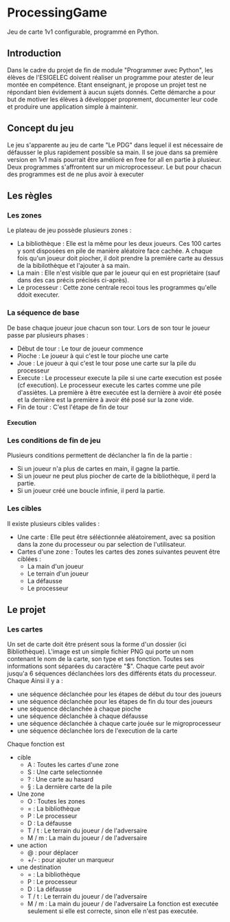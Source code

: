 # ProcessingGame

Jeu de carte 1v1 configurable, programmé en Python. 

## Introduction

Dans le cadre du projet de fin de module "Programmer avec Python", les élèves de l'ESIGELEC doivent réaliser un programme pour atester de leur montée en compétence. Etant enseignant, je propose un projet test ne répondant bien évidement à aucun sujets donnés. Cette démarche a pour but de motiver les élèves à développer proprement, documenter leur code et produire une application simple à maintenir.

## Concept du jeu
Le jeu s'apparente au jeu de carte "Le PDG" dans lequel il est nécessaire de défausser le plus rapidement possible sa main. Il se joue dans sa première version en 1v1 mais pourrait être amélioré en free for all en partie à plusieur. 
Deux programmes s'affrontent sur un microprocesseur. Le but pour chacun des programmes est de ne plus avoir à executer 

## Les règles


### Les zones
Le plateau de jeu possède plusieurs zones : 
- La bibliothèque : Elle est la même pour les deux joueurs. Ces 100 cartes y sont disposées en pile de manière aléatoire face cachée. A chaque fois qu'un joueur doit piocher, il doit prendre la première carte au dessus de la bibilothèque et l'ajouter à sa main.
- La main : Elle n'est visible que par le joueur qui en est propriétaire (sauf dans des cas précis précisés ci-après). 
- Le processeur : Cette zone centrale recoi tous les programmes qu'elle ddoit executer.


### La séquence de base

De base chaque joueur joue chacun son tour. Lors de son tour le joueur passe par plusieurs phases : 

- Début de tour : Le tour de joueur commence
- Pioche : Le joueur à qui c'est le tour pioche une carte
- Joue : Le joueur à qui c'est le tour pose une carte sur la pile du processeur
- Execute : Le processeur execute la pile si une carte execution est posée (cf execution). Le processeur execute les cartes comme une pile d'assiètes. La première à être executée est la dernière à avoir été posée et la dernière est la première à avoir été posé sur la zone vide.
- Fin de tour : C'est l'étape de fin de tour

#### Execution

#### 

### Les conditions de fin de jeu
Plusieurs conditions permettent de déclancher la fin de la partie : 
- Si un joueur n'a plus de cartes en main, il gagne la partie. 
- Si un joueur ne peut plus piocher de carte de la bibliothèque, il perd la partie.
- Si un joueur créé une boucle infinie, il perd la partie.

### Les cibles

Il existe plusieurs cibles valides : 
- Une carte : Elle peut être séléctionnée aléatoirement, avec sa position dans la zone du processeur ou par selection de l'utilisateur.
- Cartes d'une zone : Toutes les cartes des zones suivantes peuvent être ciblées :
    - La main d'un joueur
    - Le terrain d'un joueur
    - La défausse
    - Le processeur

## Le projet

### Les cartes

Un set de carte doit être présent sous la forme d'un dossier (ici Bibliothèque). L'image est un simple fichier PNG qui porte un nom contenant le nom de la carte, son type et ses fonction. Toutes ses informations sont séparées du caractère "$". Chaque carte peut avoir jusqu'a 6 séquences déclanchées lors des différents états du processeur. Chaque  Ainsi il y a :
 
- une séquence déclanchée pour les étapes de début du tour des joueurs
- une séquence déclanchée pour les étapes de fin du tour des joueurs
- une séquence déclanchée à chaque pioche
- une séquence déclanchée à chaque défausse
- une séquence déclanchée à chaque carte jouée sur le migroprocesseur
- une séquence déclanchée lors de l'execution de la carte

Chaque fonction est 

- cible 
    - A : Toutes les cartes d'une zone
    - S : Une carte selectionnée
    - ? : Une carte au hasard
    - § : La dernière carte de la pile
 - Une zone
    - O : Toutes les zones
    - = : La bibliothèque
    - P : Le processeur
    - D : La défausse
    - T / t : Le terrain du joueur / de l'adversaire
    - M / m : La main du joueur / de l'adversaire
- une action 
    - @ : pour déplacer
    - +/- : pour ajouter un marqueur
- une destination
    - = : La bibliothèque
    - P : Le processeur
    - D : La défausse
    - T / t : Le terrain du joueur / de l'adversaire
    - M / m : La main du joueur / de l'adversaire
La fonction est executée seulement si elle est correcte, sinon elle n'est pas executée.
